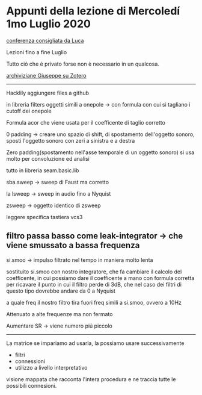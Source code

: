# Appunti della lezione di Mercoledí 1mo Luglio 2020

[conferenza consigliata da Luca](http://issta.ie)

Lezioni fino a fine Luglio

Tutto ció che è privato forse non è necessario in un qualcosa.

[archiviziane Giuseppe su Zotero](https://www.zotero.org/giuseppesilvi)

_____________

Hacklily aggiungere files a github

in libreria filters oggetti simili a onepole -> con formula con cui si tagliano i cutoff dei onepole

Formula acor che viene usata per il coefficente di taglio corretto

0 padding -> creare uno spazio di shift, di spostamento dell'oggetto sonoro, sposti l'oggetto sonoro con zeri a sinistra e a destra

Zero padding(spostamento nell'asse temporale di un oggetto sonoro) si usa molto per convoluzione ed analisi

tutto in libreria seam.basic.lib

sba.sweep -> sweep di Faust ma corretto

la lsweep -> sweep in audio fino a Nyquist

zsweep -> oggetto identico di zsweep

leggere specifica tastiera vcs3

filtro passa basso come leak-integrator -> che viene smussato a bassa frequenza
----------
si.smoo -> impulso filtrato nel tempo in maniera molto lenta

sostituito si.smoo con nostro integratore, che fa cambiare il calcolo del coefficente, in cui possiamo dare il coefficente a mano con formula corretta per ricavare il punto in cui il filtro perde di 3dB, che nel caso dei filtri di questo tipo dovrebbe andare da 0 a Nyquist

a quale freq il nostro filtro tira fuori freq simili a si.smoo, ovvero a 10Hz

Attenuato a alte frequenze ma non fermato

Aumentare SR -> viene numero piú piccolo

_____________
La matrice se impariamo ad usarla, la possiamo usare successivamente

- filtri
- connessioni
- utilizzo a livello interpretativo

visione mappata che racconta l'intera procedura e ne traccia tutte le possibili connesioni.
